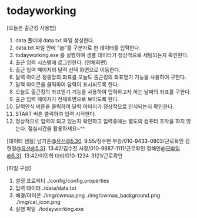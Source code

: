 # todayworking
[오늘은 출근킹 사용법]
1) data 폴더에 data.txt 파일 생성한다.
2) data.txt 파일 안에 "@"를 구분자로 한 데이터를 입력한다.
3) todayworking.exe 를 실행하여 샘플 데이터가 정상적으로 세팅되는지 확인한다.
4) 출근 입력 시스템에 로그인한다. (전체화면)
5) 출근 입력 페이지의 달력 선택 화면으로 이동한다.
6) 달력 아이콘 정중앙의 좌표를 오늘도 출근킹의 좌표얻기 기능을 사용하여 구한다.
7) 달력 아이콘을 클릭하여 달력이 표시되도록 한다.
8) 오늘도 출근킹의 좌표얻기 기능을 사용하여 입력하고자 하는 날짜의 좌표를 구한다.
9) 출근 입력 페이지가 전체화면으로 보이도록 한다.
10) 달력인식 버튼을 클릭하여 달력 이미지가 정상적으로 인식되는지 확인한다.
11) START 버튼 클릭하여 입력 시작한다.
12) 정상적으로 입력이 되고 있는지 확인하고 입력중에는 별도의 컴퓨터 조작을 하지 않는다.
    점심시간을 활용하세요~^^


[데이터 샘플]
남기훈@유선@5.30. 9:55/정수현 부장/010-9433-0803/근로확인
김현정@유선@5.31. 13:42/김수진 사장/010-9887-1111/근로확인
정해인@모바일@5.31. 13:42/이민혁 대리/010-1234-3121/근로확인


[파일 구성]
1) 설정 프로퍼티
    ./config/config.properties
2) 입력 데이터
    ./data/data.txt
3) 배경/아이콘
    ./img/cwmaa.png
    ./img/cwmaa_background.png
    ./img/cal_icon.png
4) 실행 파일
    ./todayworking.exe
